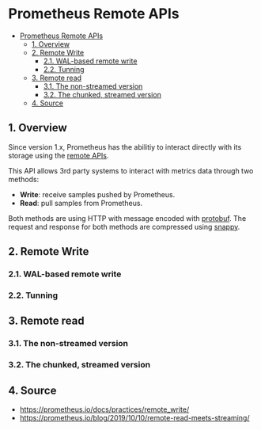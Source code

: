 # Prometheus Remote APIs

- [Prometheus Remote APIs](#prometheus-remote-apis)
  - [1. Overview](#1-overview)
  - [2. Remote Write](#2-remote-write)
    - [2.1. WAL-based remote write](#21-wal-based-remote-write)
    - [2.2. Tunning](#22-tunning)
  - [3. Remote read](#3-remote-read)
    - [3.1. The non-streamed version](#31-the-non-streamed-version)
    - [3.2. The chunked, streamed version](#32-the-chunked-streamed-version)
  - [4. Source](#4-source)

## 1. Overview

Since version 1.x, Prometheus has the abilitiy to interact directly with its storage using the [remote APIs](https://prometheus.io/docs/prometheus/latest/storage/#remote-storage-integrations).

This API allows 3rd party systems to interact with metrics data through two methods:

- **Write**: receive samples pushed by Prometheus.
- **Read**: pull samples from Prometheus.

Both methods are using HTTP with message encoded with [protobuf](https://github.com/protocolbuffers/protobuf). The request and response for both methods are compressed using [snappy](https://github.com/google/snappy).

## 2. Remote Write

### 2.1. WAL-based remote write

### 2.2. Tunning

## 3. Remote read

### 3.1. The non-streamed version

### 3.2. The chunked, streamed version

## 4. Source

- https://prometheus.io/docs/practices/remote_write/
- https://prometheus.io/blog/2019/10/10/remote-read-meets-streaming/
